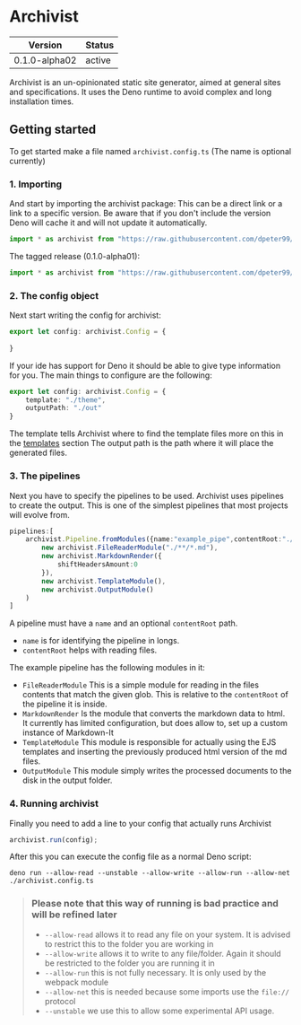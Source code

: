 # Archivist
|Version       | Status |
|--------------|--------|
|0.1.0-alpha02 | active |

Archivist is an un-opinionated static site generator, aimed at general sites and specifications.
It uses the Deno runtime to avoid complex and long installation times.

## Getting started
To get started make a file named ``archivist.config.ts`` (The name is optional currently)
### 1. Importing
And start by importing the archivist package:
This can be a direct link or a link to a specific version.
Be aware that if you don't include the version Deno will cache it and will not update it automatically.
```ts
import * as archivist from "https://raw.githubusercontent.com/dpeter99/archivist/main/src/index.ts";
```
The tagged release (0.1.0-alpha01):
```ts
import * as archivist from "https://raw.githubusercontent.com/dpeter99/archivist/0.1.0-alpha01/src/index.ts";
```
### 2. The config object
Next start writing the config for archivist:
```ts
export let config: archivist.Config = {
    
}
```
If your ide has support for Deno it should be able to give type information for you.
The main things to configure are the following:
```ts
export let config: archivist.Config = {
    template: "./theme", 
    outputPath: "./out"
}
```
The template tells Archivist where to find the template files more on this in the [templates](#Templates) section 
The output path is the path where it will place the generated files.
### 3. The pipelines
Next you have to specify the pipelines to be used.
Archivist uses pipelines to create the output. This is one of the simplest pipelines that most projects will evolve from.
```ts
pipelines:[
    archivist.Pipeline.fromModules({name:"example_pipe",contentRoot:"./content/"},
        new archivist.FileReaderModule("./**/*.md"),
        new archivist.MarkdownRender({
            shiftHeadersAmount:0
        }),
        new archivist.TemplateModule(),
        new archivist.OutputModule()
    )
]
```
A pipeline must have a ``name`` and an optional ``contentRoot`` path.
 - ``name`` is for identifying the pipeline in longs.
 - ``contentRoot`` helps with reading files.

The example pipeline has the following modules in it:
 - ``FileReaderModule`` This is a simple module for reading in the files contents that match the given glob.
This is relative to the ``contentRoot`` of the pipeline it is inside.
 - ``MarkdownRender`` Is the module that converts the markdown data to html. 
It currently has limited configuration, but does allow to, set up a custom instance of Markdown-It
 - ``TemplateModule`` This module is responsible for actually using the EJS templates and inserting the previously
produced html version of the md files.
 - ``OutputModule`` This module simply writes the processed documents to the disk in the output folder.

### 4. Running archivist
Finally you need to add a line to your config that actually runs Archivist
```ts
archivist.run(config);
```

After this you can execute the config file as a normal Deno script:
```
deno run --allow-read --unstable --allow-write --allow-run --allow-net ./archivist.config.ts
```
> ### Please note that this way of running is bad practice and will be refined later
> - ``--allow-read`` allows it to read any file on your system.
> It is advised to restrict this to the folder you are working in
> - ``--allow-write`` allows it to write to any file/folder. Again it should be restricted to the folder you are running it in
> - ``--allow-run`` this is not fully necessary. It is only used by the webpack module
> - ``--allow-net`` this is needed because some imports use the ``file://`` protocol
> - ``--unstable`` we use this to allow some experimental API usage.
